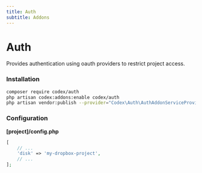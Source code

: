 ```yaml
---
title: Auth
subtitle: Addons
---
```



# Auth

Provides authentication using oauth providers to restrict project access.    

### Installation

```bash
composer require codex/auth
php artisan codex:addons:enable codex/auth
php artisan vendor:publish --provider="Codex\Auth\AuthAddonServiceProvider"
```

### Configuration

**[project]/config.php**
```php
[
    // ...
    'disk' => 'my-dropbox-project',
    // ...
];
```